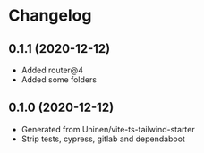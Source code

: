 # Changelog
## 0.1.1 (2020-12-12)

- Added router@4
- Added some folders

## 0.1.0 (2020-12-12)

- Generated from Uninen/vite-ts-tailwind-starter
- Strip tests, cypress, gitlab and dependaboot

